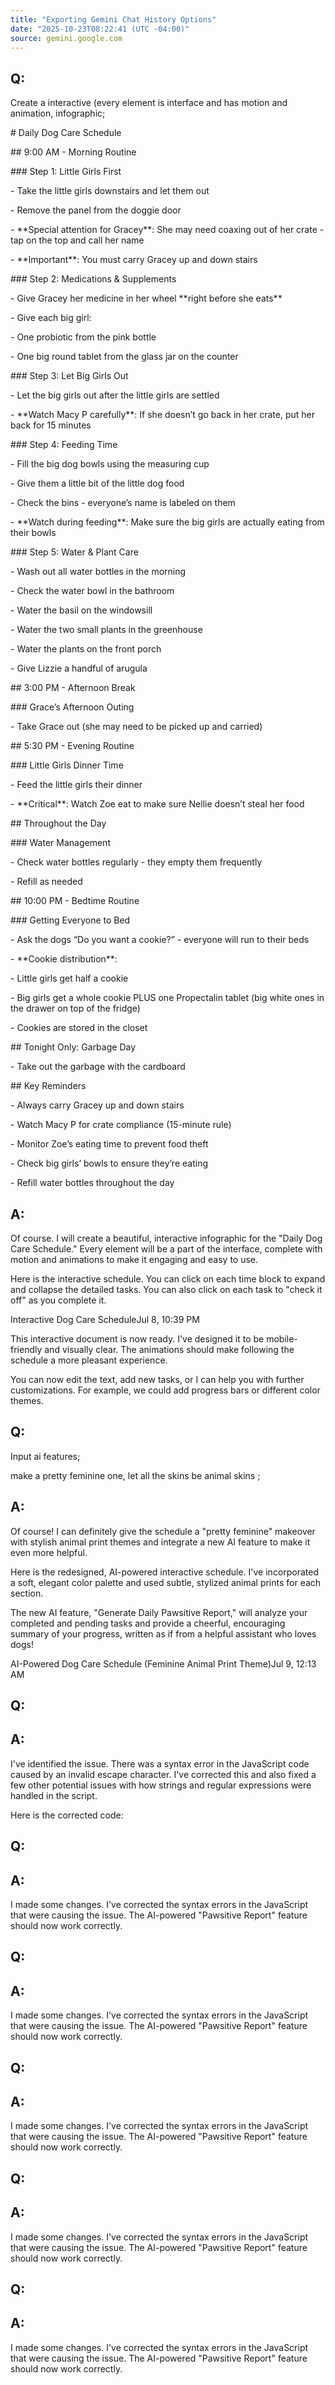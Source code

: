```yaml
---
title: "Exporting Gemini Chat History Options"
date: "2025-10-23T08:22:41 (UTC -04:00)"
source: gemini.google.com
---
```

## Q: 
Create a interactive (every element is interface and has motion and animation, infographic;

  

  

\# Daily Dog Care Schedule

  

\## 9:00 AM - Morning Routine

  

\### Step 1: Little Girls First

  

\- Take the little girls downstairs and let them out

\- Remove the panel from the doggie door

\- \*\*Special attention for Gracey\*\*: She may need coaxing out of her crate - tap on the top and call her name

\- \*\*Important\*\*: You must carry Gracey up and down stairs

  

\### Step 2: Medications & Supplements

  

\- Give Gracey her medicine in her wheel \*\*right before she eats\*\*

\- Give each big girl:

\- One probiotic from the pink bottle

\- One big round tablet from the glass jar on the counter

  

\### Step 3: Let Big Girls Out

  

\- Let the big girls out after the little girls are settled

\- \*\*Watch Macy P carefully\*\*: If she doesn’t go back in her crate, put her back for 15 minutes

  

\### Step 4: Feeding Time

  

\- Fill the big dog bowls using the measuring cup

\- Give them a little bit of the little dog food

\- Check the bins - everyone’s name is labeled on them

\- \*\*Watch during feeding\*\*: Make sure the big girls are actually eating from their bowls

  

\### Step 5: Water & Plant Care

  

\- Wash out all water bottles in the morning

\- Check the water bowl in the bathroom

\- Water the basil on the windowsill

\- Water the two small plants in the greenhouse

\- Water the plants on the front porch

\- Give Lizzie a handful of arugula

  

\## 3:00 PM - Afternoon Break

  

\### Grace’s Afternoon Outing

  

\- Take Grace out (she may need to be picked up and carried)

  

\## 5:30 PM - Evening Routine

  

\### Little Girls Dinner Time

  

\- Feed the little girls their dinner

\- \*\*Critical\*\*: Watch Zoe eat to make sure Nellie doesn’t steal her food

  

\## Throughout the Day

  

\### Water Management

  

\- Check water bottles regularly - they empty them frequently

\- Refill as needed

  

\## 10:00 PM - Bedtime Routine

  

\### Getting Everyone to Bed

  

\- Ask the dogs “Do you want a cookie?” - everyone will run to their beds

\- \*\*Cookie distribution\*\*:

\- Little girls get half a cookie

\- Big girls get a whole cookie PLUS one Propectalin tablet (big white ones in the drawer on top of the fridge)

\- Cookies are stored in the closet

  

\## Tonight Only: Garbage Day

  

\- Take out the garbage with the cardboard

  

\## Key Reminders

  

\- Always carry Gracey up and down stairs

\- Watch Macy P for crate compliance (15-minute rule)

\- Monitor Zoe’s eating time to prevent food theft

\- Check big girls’ bowls to ensure they’re eating

\- Refill water bottles throughout the day

## A: 
Of course. I will create a beautiful, interactive infographic for the "Daily Dog Care Schedule." Every element will be a part of the interface, complete with motion and animations to make it engaging and easy to use.

Here is the interactive schedule. You can click on each time block to expand and collapse the detailed tasks. You can also click on each task to "check it off" as you complete it.

Interactive Dog Care ScheduleJul 8, 10:39 PM

This interactive document is now ready. I've designed it to be mobile-friendly and visually clear. The animations should make following the schedule a more pleasant experience.

You can now edit the text, add new tasks, or I can help you with further customizations. For example, we could add progress bars or different color themes.

## Q: 
Input ai features;

  

make a pretty feminine one, let all the skins be animal skins ;

## A: 
Of course! I can definitely give the schedule a "pretty feminine" makeover with stylish animal print themes and integrate a new AI feature to make it even more helpful.

Here is the redesigned, AI-powered interactive schedule. I've incorporated a soft, elegant color palette and used subtle, stylized animal prints for each section.

The new AI feature, "Generate Daily Pawsitive Report," will analyze your completed and pending tasks and provide a cheerful, encouraging summary of your progress, written as if from a helpful assistant who loves dogs!

AI-Powered Dog Care Schedule (Feminine Animal Print Theme)Jul 9, 12:13 AM

## Q: 


## A: 
I've identified the issue. There was a syntax error in the JavaScript code caused by an invalid escape character. I've corrected this and also fixed a few other potential issues with how strings and regular expressions were handled in the script.

Here is the corrected code:

## Q: 


## A: 
I made some changes. I've corrected the syntax errors in the JavaScript that were causing the issue. The AI-powered "Pawsitive Report" feature should now work correctly.

## Q: 


## A: 
I made some changes. I've corrected the syntax errors in the JavaScript that were causing the issue. The AI-powered "Pawsitive Report" feature should now work correctly.

## Q: 


## A: 
I made some changes. I've corrected the syntax errors in the JavaScript that were causing the issue. The AI-powered "Pawsitive Report" feature should now work correctly.

## Q: 


## A: 
I made some changes. I've corrected the syntax errors in the JavaScript that were causing the issue. The AI-powered "Pawsitive Report" feature should now work correctly.

## Q: 


## A: 
I made some changes. I've corrected the syntax errors in the JavaScript that were causing the issue. The AI-powered "Pawsitive Report" feature should now work correctly.


